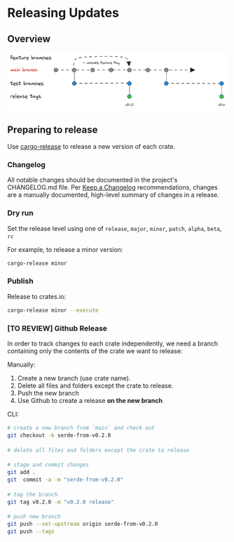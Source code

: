 # Releasing Updates

## Overview



![Release Process](images/release.png)



## Preparing to release

Use [cargo-release](https://github.com/crate-ci/cargo-release) to release a new version of each crate.

### Changelog

All notable changes should be documented in the project's CHANGELOG.md file.
Per [Keep a Changelog](https://keepachangelog.com/en/1.0.0/) recommendations, changes are a manually
documented, high-level summary of changes in a release.

### Dry run

Set the release level using one of `release`, `major`, `minor`, `patch`, `alpha`, `beta`, `rc`

For example, to release a minor version:

```sh
cargo-release minor
```

### Publish

Release to crates.io:

```sh
cargo-release minor --execute
```

### [TO REVIEW] Github Release

In order to track changes to each crate independently, we need a branch containing only the contents of the crate we want to release:

Manually:

1. Create a new branch (use crate name).
2. Delete all files and folders except the crate to release.
3. Push the new branch
4. Use Github to create a release **on the new branch**

CLI:

```sh
# create a new branch from `main` and check out
git checkout -b serde-from-v0.2.0

# delete all files and folders except the crate to release

# stage and commit changes
git add . 
git  commit -a -m "serde-from-v0.2.0"

# tag the branch
git tag v0.2.0 -m "v0.2.0 release"

# push new branch
git push --set-upstream origin serde-from-v0.2.0
git push --tags
```
